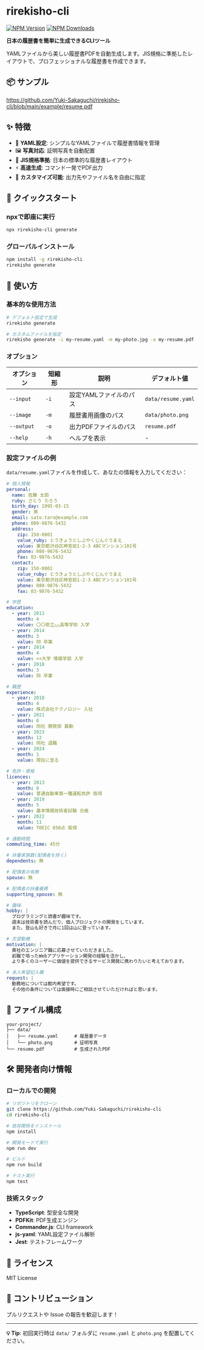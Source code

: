 # rirekisho-cli

<a href="https://www.npmjs.com/package/rirekisho-cli" target="_blank"><img alt="NPM Version" src="https://img.shields.io/npm/v/rirekisho-cli" /></a>
<a href="https://www.npmjs.com/package/rirekisho-cli" target="_blank"><img alt="NPM Downloads" src="https://img.shields.io/npm/d18m/rirekisho-cli" /></a>

**日本の履歴書を簡単に生成できるCLIツール**

YAMLファイルから美しい履歴書PDFを自動生成します。JIS規格に準拠したレイアウトで、プロフェッショナルな履歴書を作成できます。

## 📦 サンプル

https://github.com/Yuki-Sakaguchi/rirekisho-cli/blob/main/example/resume.pdf

## ✨ 特徴

- 📝 **YAML設定**: シンプルなYAMLファイルで履歴書情報を管理
- 🖼️ **写真対応**: 証明写真を自動配置
- 📐 **JIS規格準拠**: 日本の標準的な履歴書レイアウト
- ⚡ **高速生成**: コマンド一発でPDF出力
- 🔧 **カスタマイズ可能**: 出力先やファイル名を自由に指定

## 🚀 クイックスタート

### npxで即座に実行

```bash
npx rirekisho-cli generate
```

### グローバルインストール

```bash
npm install -g rirekisho-cli
rirekisho generate
```

## 📖 使い方

### 基本的な使用方法

```bash
# デフォルト設定で生成
rirekisho generate

# カスタムファイルを指定
rirekisho generate -i my-resume.yaml -m my-photo.jpg -o my-resume.pdf
```

### オプション

| オプション | 短縮形 | 説明 | デフォルト値 |
|-----------|--------|------|-------------|
| `--input` | `-i` | 設定YAMLファイルのパス | `data/resume.yaml` |
| `--image` | `-m` | 履歴書用画像のパス | `data/photo.png` |
| `--output` | `-o` | 出力PDFファイルのパス | `resume.pdf` |
| `--help` | `-h` | ヘルプを表示 | - |

### 設定ファイルの例

`data/resume.yaml`ファイルを作成して、あなたの情報を入力してください：

```yaml
# 個人情報
personal:
  name: 佐藤 太郎
  ruby: さとう たろう
  birth_day: 1995-03-15
  gender: 男
  email: sato.taro@example.com
  phone: 080-9876-5432
  address:
    zip: 150-0001
    value_ruby: とうきょうとしぶやくじんぐうまえ
    value: 東京都渋谷区神宮前1-2-3 ABCマンション101号
    phone: 080-9876-5432
    fax: 03-9876-5432
  contact:
    zip: 150-0001
    value_ruby: とうきょうとしぶやくじんぐうまえ
    value: 東京都渋谷区神宮前1-2-3 ABCマンション101号
    phone: 080-9876-5432
    fax: 03-9876-5432

# 学歴
education:
  - year: 2011
    month: 4
    value: 〇〇県立△△高等学校 入学
  - year: 2014
    month: 3
    value: 同 卒業
  - year: 2014
    month: 4
    value: ××大学 情報学部 入学
  - year: 2018
    month: 3
    value: 同 卒業

# 職歴
experience:
  - year: 2018
    month: 4
    value: 株式会社テクノロジー 入社
  - year: 2021
    month: 6
    value: 同社 開発部 異動
  - year: 2023
    month: 12
    value: 同社 退職
  - year: 2024
    month: 1
    value: 現在に至る

# 免許・資格
licences:
  - year: 2013
    month: 8
    value: 普通自動車第一種運転免許 取得
  - year: 2019
    month: 5
    value: 基本情報技術者試験 合格
  - year: 2022
    month: 11
    value: TOEIC 850点 取得

# 通勤時間
commuting_time: 45分

# 扶養家族数(配偶者を除く)
dependents: 無

# 配偶者の有無
spouse: 無

# 配偶者の扶養義務
supporting_spouse: 無

# 趣味
hobby: |
  プログラミングと読書が趣味です。
  週末は技術書を読んだり、個人プロジェクトの開発をしています。
  また、登山も好きで月に1回は山に登っています。

# 志望動機
motivation: |
  貴社のエンジニア職に応募させていただきました。
  前職で培ったWebアプリケーション開発の経験を活かし、
  より多くのユーザーに価値を提供できるサービス開発に携わりたいと考えております。

# 本人希望記入欄
request: |
  勤務地については都内希望です。
  その他の条件については面接時にご相談させていただければと思います。
```

## 📁 ファイル構成

```
your-project/
├── data/
│   ├── resume.yaml      # 履歴書データ
│   └── photo.png        # 証明写真
└── resume.pdf           # 生成されたPDF
```

## 🛠️ 開発者向け情報

### ローカルでの開発

```bash
# リポジトリをクローン
git clone https://github.com/Yuki-Sakaguchi/rirekisho-cli
cd rirekisho-cli

# 依存関係をインストール
npm install

# 開発モードで実行
npm run dev

# ビルド
npm run build

# テスト実行
npm test
```

### 技術スタック

- **TypeScript**: 型安全な開発
- **PDFKit**: PDF生成エンジン
- **Commander.js**: CLI framework
- **js-yaml**: YAML設定ファイル解析
- **Jest**: テストフレームワーク

## 📝 ライセンス

MIT License

## 🤝 コントリビューション

プルリクエストや Issue の報告を歓迎します！

---

**💡 Tip**: 初回実行時は `data/` フォルダに `resume.yaml` と `photo.png` を配置してください。
